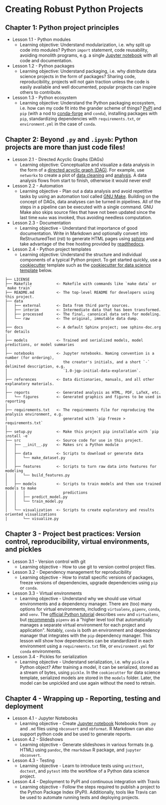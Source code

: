 # Creating Robust Python Projects
## Chapter 1: Python project principles
* Lesson 1.1 - Python modules
    * Learning objective: Understand modularization, i.e. why split up code into modules? Python `import` statement, code reusability, avoiding monolith programs, e.g. a single [Jupyter notebook](https://jupyterlab.readthedocs.io/en/stable/user/notebook.html) with all code and documentation.
* Lesson 1.2 - Python packages
    * Learning objective: Understand packaging, i.e. why distribute data science projects in the form of packages? Sharing code, reproducibility, projects will not gain traction unless the code is easily available and well documented, popular projects can inspire others to contribute.
* Lesson 1.3 - Python ecosystem
    * Learning objective: Understand the Python packaging ecosystem, i.e. how can my code fit into the grander scheme of things? [PyPI](https://pypi.org/) and `pip` (with a nod to [conda-forge](https://conda-forge.org/) and `conda`), installing packages with `pip`, standardizing dependencies with `requirements.txt`, or `environment.yml` in the case of `conda`.
## Chapter 2: Beyond `.py` and `.ipynb`: Python projects are more than just code files!
* Lesson 2.1 - Directed Acyclic Graphs (DAGs)
	* Learning objective: Conceptualize and visualize a data analysis in the form of a [directed acyclic graph (DAG)](https://en.wikipedia.org/wiki/Directed_acyclic_graph). For example, use `networkx` to create a plot of [data cleaning](https://github.com/marskar/nhanes/blob/4022bd25b4baa82af56f25f6b02fd7759b1ee88a/img/nhanes-data-cleaning.png) and [analysis](https://github.com/marskar/nhanes/blob/4022bd25b4baa82af56f25f6b02fd7759b1ee88a/img/nhanes-data-analysis.png). A data analysis flows from start to finish, otherwise it would never end!
* Lesson 2.2 - Automation
    * Learning objective - Plan out a data analysis and avoid repetitive tasks by using an automation tool called [GNU Make](https://www.gnu.org/software/make/). Building on the concept of DAGs, data analyses can be turned in pipelines. All of the steps in a pipeline can be executed with a single command. GNU Make also skips source files that have not been updated since the last time `make` was invoked, thus avoiding needless computation.
* Lesson 2.3 - Documentation
	* Learning objective - Understand that importance of good documentation. Write in Markdown and optionally convert into ReStructuredText (rst) to generate HTML pages using [sphinx](http://www.sphinx-doc.org/en/master/) and take advantage of the free hosting provided by [readthedocs](readthedocs.org).
* Lesson 2.4 - Python project templates
    * Learning objective: Understand the structure and individual components of a typical Python project. To get started quickly, use a [cookiecutter](https://cookiecutter.readthedocs.io/en/latest/) template such as the [cookiecutter for data science template](https://drivendata.github.io/cookiecutter-data-science/) below.
```
├── LICENSE
├── Makefile           <- Makefile with commands like `make data` or `make train`
├── README.md          <- The top-level README for developers using this project.
├── data
│   ├── external       <- Data from third party sources.
│   ├── interim        <- Intermediate data that has been transformed.
│   ├── processed      <- The final, canonical data sets for modeling.
│   └── raw            <- The original, immutable data dump.
│
├── docs               <- A default Sphinx project; see sphinx-doc.org for details
│
├── models             <- Trained and serialized models, model predictions, or model summaries
│
├── notebooks          <- Jupyter notebooks. Naming convention is a number (for ordering),
│                         the creator's initials, and a short `-` delimited description, e.g.
│                         `1.0-jqp-initial-data-exploration`.
│
├── references         <- Data dictionaries, manuals, and all other explanatory materials.
│
├── reports            <- Generated analysis as HTML, PDF, LaTeX, etc.
│   └── figures        <- Generated graphics and figures to be used in reporting
│
├── requirements.txt   <- The requirements file for reproducing the analysis environment, e.g.
│                         generated with `pip freeze > requirements.txt`
│
├── setup.py           <- Make this project pip installable with `pip install -e`
├── src                <- Source code for use in this project.
│   ├── __init__.py    <- Makes src a Python module
│   │
│   ├── data           <- Scripts to download or generate data
│   │   └── make_dataset.py
│   │
│   ├── features       <- Scripts to turn raw data into features for modeling
│   │   └── build_features.py
│   │
│   ├── models         <- Scripts to train models and then use trained models to make
│   │   │                 predictions
│   │   ├── predict_model.py
│   │   └── train_model.py
│   │
│   └── visualization  <- Scripts to create exploratory and results oriented visualizations
│       └── visualize.py
```
## Chapter 3 - Project best practices: Version control, reproducibility, virtual environments, and pickles
* Lesson 3.1 - Version control with git
	* Learning objective - How to use git to version control project files.
* Lesson 3.2 - Dependency management for reproducibility
	* Learning objective - How to install specific versions of packages, freeze versions of dependencies, upgrade dependencies using `pip` or `conda`.
* Lesson 3.3 - Virtual environments
	* Learning objective - Understand why we should use virtual environments and a dependency manager. There are (too) many options for virtual environments, including `virtualenv`, `pipenv`, `conda`, and `venv`. The [official Python tutorial](https://packaging.python.org/tutorials/installing-packages/#creating-virtual-environments) describes `venv` and `virtualenv`, but [recommends](https://packaging.python.org/tutorials/installing-packages/#creating-virtual-environments) `pipenv` as a "higher level tool that automatically manages a separate virtual environment for each project and application". Notably, `conda` is both an environment and dependency manager that integrates with the `pip` dependency manager. This lesson will show how dependencies can be standardized in each environment using a `requirements.txt` file, or `environment.yml` for `conda` environments.
* Lesson 3.4 - Pickles for serialization
	* Learning objective - Understand serialization, i.e. why `pickle` a Python object? After training a model, it can be serialized, stored as a stream of bytes, using `pickle`. In the `cookiecutter` for data science template, serialized models are stored in the `models` folder. Later, the model can be unpickled and use again without the need to retrain.
## Chapter 4 - Wrapping up - Reporting, testing and deployment
* Lesson 4.1 - Jupyter Notebooks
	* Learning objective - Create [Jupyter notebook](https://jupyterlab.readthedocs.io/en/stable/user/notebook.html) Notebooks from `.py` and `.md` files using `nbconvert` and `nbformat`. R Markdown can also support python code and be used to generate reports.
* Lesson 4.2 - Slideshows
	* Learning objective - Generate slideshows in various formats (e.g. HTML) using `pandoc`, the `rmarkdown` R package, and `jupyter nbconvert`.
* Lesson 4.3 - Testing
	* Learning objective - Learn to introduce tests using `unittest`, `doctest`, and `pytest` into the workflow of a Python data science project.
* Lesson 4.4 - Deployment to PyPI and continuous integration with Travis
	* Learning objective - Follow the steps required to publish a project to the Python Package Index (PyPI). Additionally, tools like Travis can be used to automate running tests and deploying projects.
